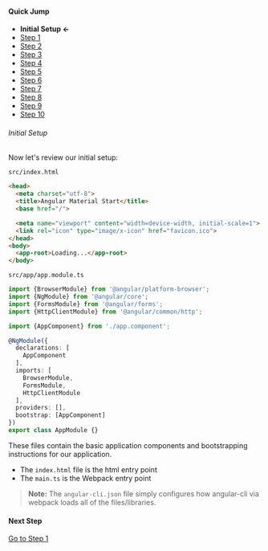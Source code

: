 #### Quick Jump ####
* **Initial Setup <-**
* [Step 1](./STEP_1.md)
* [Step 2](./STEP_2.md)
* [Step 3](./STEP_3.md)
* [Step 4](./STEP_4.md)
* [Step 5](./STEP_4.md)
* [Step 6](./STEP_6.md)
* [Step 7](./STEP_7.md)
* [Step 8](./STEP_8.md)
* [Step 9](./STEP_9.md)
* [Step 10](./STEP_10.md)

###### Initial Setup

Now let's review our initial setup:

`src/index.html`
```html
<head>
  <meta charset="utf-8">
  <title>Angular Material Start</title>
  <base href="/">

  <meta name="viewport" content="width=device-width, initial-scale=1">
  <link rel="icon" type="image/x-icon" href="favicon.ico">
</head>
<body>
  <app-root>Loading...</app-root>
</body>
```

`src/app/app.module.ts`
```ts
import {BrowserModule} from '@angular/platform-browser';
import {NgModule} from '@angular/core';
import {FormsModule} from '@angular/forms';
import {HttpClientModule} from '@angular/common/http';

import {AppComponent} from './app.component';

@NgModule({
  declarations: [
    AppComponent
  ],
  imports: [
    BrowserModule,
    FormsModule,
    HttpClientModule
  ],
  providers: [],
  bootstrap: [AppComponent]
})
export class AppModule {}

```

These files contain the basic application components and bootstrapping instructions for our application. 
*  The `index.html` file is the html entry point 
*  The `main.ts` is the Webpack entry point

> **Note:** The `angular-cli.json` file simply configures how angular-cli via webpack loads all of the files/libraries.

#### Next Step
[Go to Step 1](./STEP_1.md)
